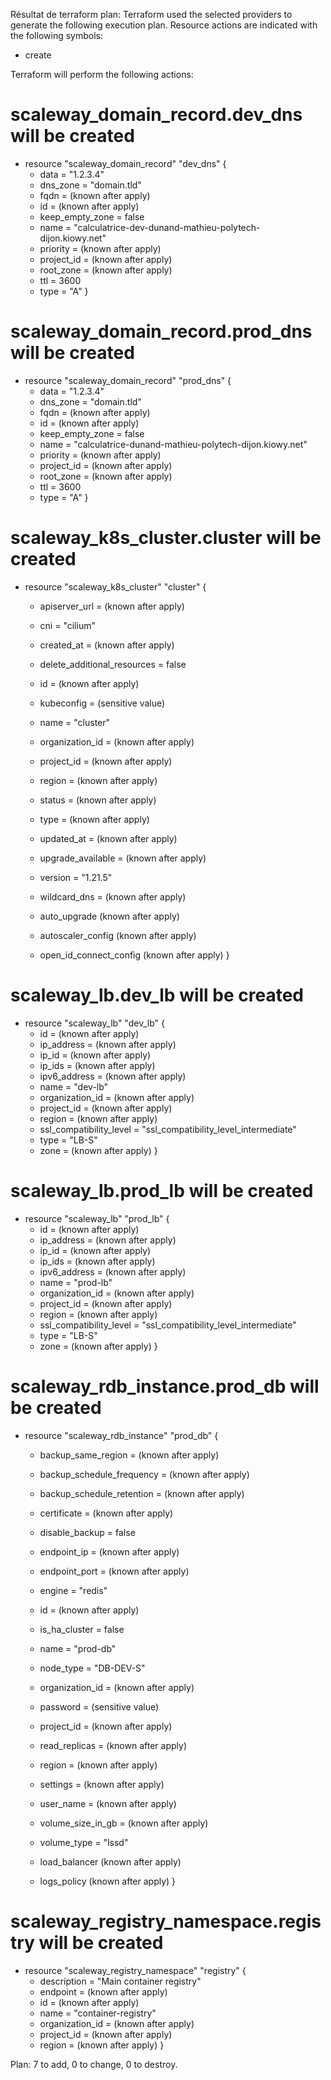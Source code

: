 

Résultat de terraform plan:
Terraform used the selected providers to generate the following execution plan. Resource actions are indicated with the following symbols:
  + create

Terraform will perform the following actions:

  # scaleway_domain_record.dev_dns will be created
  + resource "scaleway_domain_record" "dev_dns" {
      + data            = "1.2.3.4"
      + dns_zone        = "domain.tld"
      + fqdn            = (known after apply)
      + id              = (known after apply)
      + keep_empty_zone = false
      + name            = "calculatrice-dev-dunand-mathieu-polytech-dijon.kiowy.net"
      + priority        = (known after apply)
      + project_id      = (known after apply)
      + root_zone       = (known after apply)
      + ttl             = 3600
      + type            = "A"
    }

  # scaleway_domain_record.prod_dns will be created
  + resource "scaleway_domain_record" "prod_dns" {
      + data            = "1.2.3.4"
      + dns_zone        = "domain.tld"
      + fqdn            = (known after apply)
      + id              = (known after apply)
      + keep_empty_zone = false
      + name            = "calculatrice-dunand-mathieu-polytech-dijon.kiowy.net"
      + priority        = (known after apply)
      + project_id      = (known after apply)
      + root_zone       = (known after apply)
      + ttl             = 3600
      + type            = "A"
    }

  # scaleway_k8s_cluster.cluster will be created
  + resource "scaleway_k8s_cluster" "cluster" {
      + apiserver_url               = (known after apply)
      + cni                         = "cilium"
      + created_at                  = (known after apply)
      + delete_additional_resources = false
      + id                          = (known after apply)
      + kubeconfig                  = (sensitive value)
      + name                        = "cluster"
      + organization_id             = (known after apply)
      + project_id                  = (known after apply)
      + region                      = (known after apply)
      + status                      = (known after apply)
      + type                        = (known after apply)
      + updated_at                  = (known after apply)
      + upgrade_available           = (known after apply)
      + version                     = "1.21.5"
      + wildcard_dns                = (known after apply)

      + auto_upgrade (known after apply)

      + autoscaler_config (known after apply)

      + open_id_connect_config (known after apply)
    }

  # scaleway_lb.dev_lb will be created
  + resource "scaleway_lb" "dev_lb" {
      + id                      = (known after apply)
      + ip_address              = (known after apply)
      + ip_id                   = (known after apply)
      + ip_ids                  = (known after apply)
      + ipv6_address            = (known after apply)
      + name                    = "dev-lb"
      + organization_id         = (known after apply)
      + project_id              = (known after apply)
      + region                  = (known after apply)
      + ssl_compatibility_level = "ssl_compatibility_level_intermediate"
      + type                    = "LB-S"
      + zone                    = (known after apply)
    }

  # scaleway_lb.prod_lb will be created
  + resource "scaleway_lb" "prod_lb" {
      + id                      = (known after apply)
      + ip_address              = (known after apply)
      + ip_id                   = (known after apply)
      + ip_ids                  = (known after apply)
      + ipv6_address            = (known after apply)
      + name                    = "prod-lb"
      + organization_id         = (known after apply)
      + project_id              = (known after apply)
      + region                  = (known after apply)
      + ssl_compatibility_level = "ssl_compatibility_level_intermediate"
      + type                    = "LB-S"
      + zone                    = (known after apply)
    }

  # scaleway_rdb_instance.prod_db will be created
  + resource "scaleway_rdb_instance" "prod_db" {
      + backup_same_region        = (known after apply)
      + backup_schedule_frequency = (known after apply)
      + backup_schedule_retention = (known after apply)
      + certificate               = (known after apply)
      + disable_backup            = false
      + endpoint_ip               = (known after apply)
      + endpoint_port             = (known after apply)
      + engine                    = "redis"
      + id                        = (known after apply)
      + is_ha_cluster             = false
      + name                      = "prod-db"
      + node_type                 = "DB-DEV-S"
      + organization_id           = (known after apply)
      + password                  = (sensitive value)
      + project_id                = (known after apply)
      + read_replicas             = (known after apply)
      + region                    = (known after apply)
      + settings                  = (known after apply)
      + user_name                 = (known after apply)
      + volume_size_in_gb         = (known after apply)
      + volume_type               = "lssd"

      + load_balancer (known after apply)

      + logs_policy (known after apply)
    }

  # scaleway_registry_namespace.registry will be created
  + resource "scaleway_registry_namespace" "registry" {
      + description     = "Main container registry"
      + endpoint        = (known after apply)
      + id              = (known after apply)
      + name            = "container-registry"
      + organization_id = (known after apply)
      + project_id      = (known after apply)
      + region          = (known after apply)
    }

Plan: 7 to add, 0 to change, 0 to destroy.
